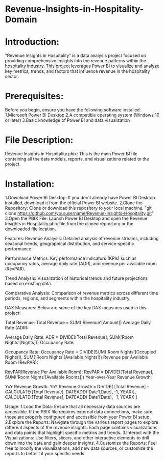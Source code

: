 # Revenue-Insights-in-Hospitality-Domain

# Introduction:
"Revenue Insights in Hospitality" is a data analysis project focused on providing comprehensive insights into the revenue patterns within the hospitality industry. This project leverages Power BI to visualize and analyze key metrics, trends, and factors that influence revenue in the hospitality sector.

# Prerequisites:
Before you begin, ensure you have the following software installed:
  1.Microsoft Power BI Desktop
  2.A compatible operating system (Windows 10 or later)
  3.Basic knowledge of Power BI and data visualization

# File Description:
Revenue Insights in Hospitality.pbix: This is the main Power BI file containing all the data models, reports, and visualizations related to the project.

# Installation:
  1.Download Power BI Desktop: If you don't already have Power BI Desktop installed, download it from the official Power BI 
  website.
  2.Clone the Repository: Clone or download this repository to your local machine.
  "git clone https://github.com/yourusername/Revenue-Insights-Hospitality.git"
  3.Open the PBIX File: Launch Power BI Desktop and open the Revenue Insights in Hospitality.pbix file from the cloned 
  repository or the downloaded file location.

Features:
Revenue Analysis: Detailed analysis of revenue streams, including seasonal trends, geographical distribution, and service-specific performance.

Performance Metrics: Key performance indicators (KPIs) such as occupancy rates, average daily rate (ADR), and revenue per available room (RevPAR).

Trend Analysis: Visualization of historical trends and future projections based on existing data.

Comparative Analysis: Comparison of revenue metrics across different time periods, regions, and segments within the hospitality industry.

DAX Measures:
Below are some of the key DAX measures used in this project:

Total Revenue:
Total Revenue = SUM('Revenue'[Amount])
Average Daily Rate (ADR):

Average Daily Rate:
ADR = DIVIDE([Total Revenue], SUM('Room Nights'[Nights]))
Occupancy Rate:

Occupancy Rate:
Occupancy Rate = DIVIDE(SUM('Room Nights'[Occupied Nights]), SUM('Room Nights'[Available Nights]))
Revenue per Available Room (RevPAR):

RevPAR(Revenue Per Available Room):
RevPAR = DIVIDE([Total Revenue], SUM('Room Nights'[Available Rooms]))
Year-over-Year Revenue Growth:

YoY Revenue Growth:
YoY Revenue Growth = 
  DIVIDE(
    [Total Revenue] - CALCULATE([Total Revenue], DATEADD('Date'[Date], -1, YEAR)),
    CALCULATE([Total Revenue], DATEADD('Date'[Date], -1, YEAR))
  )

Usage:
1.Load the Data: Ensure that all necessary data sources are accessible. If the PBIX file requires external data connections, make sure those are properly configured and accessible from your Power BI setup.
2.Explore the Reports: Navigate through the various report pages to explore different aspects of the revenue insights. Each page contains visualizations and data points that highlight specific metrics and trends.
3.Interact with the Visualizations: Use filters, slicers, and other interactive elements to drill down into the data and gain deeper insights.
4.Customize the Reports: Feel free to modify the visualizations, add new data sources, or customize the reports to better fit your specific needs.

